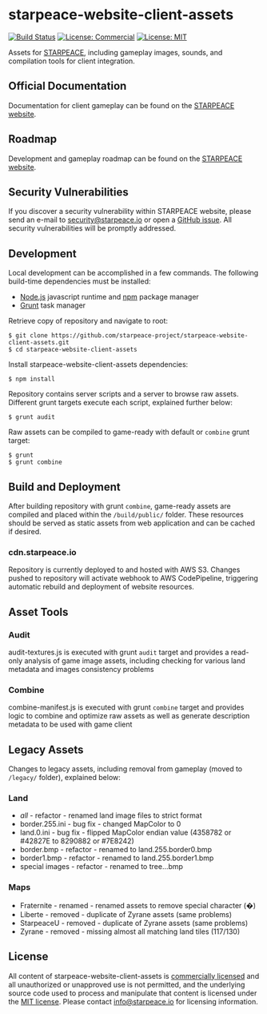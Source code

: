 
# starpeace-website-client-assets

[![Build Status](https://travis-ci.org/starpeace-project/starpeace-website-client-assets.svg)](https://travis-ci.org/starpeace-project/starpeace-website-client-assets)
[![License: Commercial](https://img.shields.io/badge/license-Commercial-yellowgreen.svg)](./LICENSE-STARPEACE)
[![License: MIT](https://img.shields.io/badge/License-MIT-yellow.svg)](https://opensource.org/licenses/MIT)

Assets for [STARPEACE](https://www.starpeace.io), including gameplay images, sounds, and compilation tools for client integration.

## Official Documentation

Documentation for client gameplay can be found on the [STARPEACE website](https://docs.starpeace.io).

## Roadmap

Development and gameplay roadmap can be found on the [STARPEACE website](https://client.starpeace.io/release).

## Security Vulnerabilities

If you discover a security vulnerability within STARPEACE website, please send an e-mail to security@starpeace.io or open a [GitHub issue](https://github.com/starpeace-project/starpeace-website-client/issues). All security vulnerabilities will be promptly addressed.

## Development

Local development can be accomplished in a few commands. The following build-time dependencies must be installed:

* [Node.js](https://nodejs.org/en/) javascript runtime and [npm](https://www.npmjs.com/get-npm) package manager
* [Grunt](https://gruntjs.com/) task manager

Retrieve copy of repository and navigate to root:

```
$ git clone https://github.com/starpeace-project/starpeace-website-client-assets.git
$ cd starpeace-website-client-assets
```

Install starpeace-website-client-assets dependencies:

```
$ npm install
```

Repository contains server scripts and a server to browse raw assets. Different grunt targets execute each script, explained further below:


```
$ grunt audit
```

Raw assets can be compiled to game-ready with default or ```combine``` grunt target:

```
$ grunt
$ grunt combine
```

## Build and Deployment

After building repository with grunt ```combine```, game-ready assets are compiled and placed within the ```/build/public/``` folder. These resources should be served as static assets from web application and can be cached if desired.

### cdn.starpeace.io

Repository is currently deployed to and hosted with AWS S3. Changes pushed to repository will activate webhook to AWS CodePipeline, triggering automatic rebuild and deployment of website resources.

## Asset Tools
### Audit

audit-textures.js is executed with grunt ```audit``` target and provides a read-only analysis of game image assets, including checking for various land metadata and images consistency problems

### Combine

combine-manifest.js is executed with grunt ```combine``` target and provides logic to combine and optimize raw assets as well as generate description metadata to be used with game client

## Legacy Assets

Changes to legacy assets, including removal from gameplay (moved to ```/legacy/``` folder), explained below:

### Land
* *all* - refactor - renamed land image files to strict format
* border.255.ini - bug fix - changed MapColor to 0
* land.0.ini - bug fix - flipped MapColor endian value (4358782 or #42827E to 8290882 or #7E8242)
* border.bmp - refactor - renamed to land.255.border0.bmp
* border1.bmp - refactor - renamed to land.255.border1.bmp
* special images - refactor - renamed to tree.<zone>.<variant>.bmp

### Maps
* Fraternite - renamed - renamed assets to remove special character (�)
* Liberte - removed - duplicate of Zyrane assets (same problems)
* StarpeaceU - removed - duplicate of Zyrane assets (same problems)
* Zyrane - removed - missing almost all matching land tiles (117/130)


## License

All content of starpeace-website-client-assets is [commercially licensed](./LICENSE-STARPEACE) and all unauthorized or unapproved use is not permitted, and the underlying source code used to process and manipulate that content is licensed under the [MIT license](https://opensource.org/licenses/mit-license.php). Please contact info@starpeace.io for licensing information.
